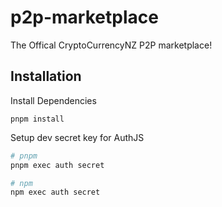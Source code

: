 # p2p-marketplace

The Offical CryptoCurrencyNZ P2P marketplace!

## Installation

Install Dependencies

```
pnpm install
```

Setup dev secret key for AuthJS

```bash
# pnpm
pnpm exec auth secret

# npm
npm exec auth secret
```
